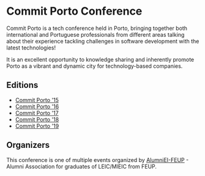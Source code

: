 # Commit Porto Conference

Commit Porto is a tech conference held in Porto, bringing together both international and Portuguese professionals from different areas talking about their experience tackling challenges in software development with the latest technologies!

It is an excellent opportunity to knowledge sharing and inherently promote Porto as a vibrant and dynamic city for technology-based companies.

## Editions

* [Commit Porto '15](http://commitporto.com/2015)
* [Commit Porto '16](http://commitporto.com/2016)
* [Commit Porto '17](http://commitporto.com/2017)
* [Commit Porto '18](http://commitporto.com/2018)
* [Commit Porto '19](http://commitporto.com)

## Organizers

This conference is one of multiple events organized by [AlumniEI-FEUP](http://alumniei.fe.up.pt) - Alumni Association for graduates of LEIC/MIEIC from FEUP.
